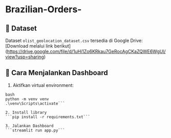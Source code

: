 # Brazilian-Orders-

## 📂 Dataset

Dataset `olist_geolocation_dataset.csv` tersedia di Google Drive:
[Download melalui link berikut] (https://drive.google.com/file/d/1uHi1Zo6KRkau7GeRocAgCKaZQWE6WgUl/view?usp=sharing)

## 🚀 Cara Menjalankan Dashboard

1. Aktifkan virtual environment:
```
bash
python -m venv venv
.\venv\Scripts\activate```

2. Install library
```pip install -r requirements.txt```

3. Jalankan Dashboard
```streamlit run app.py```
